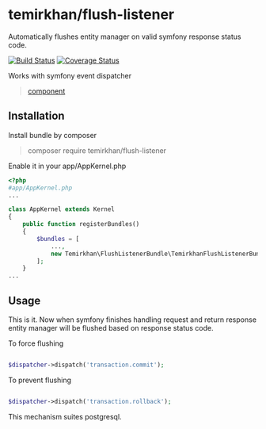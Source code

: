 # temirkhan/flush-listener
Automatically flushes entity manager on valid symfony response status code.

[![Build Status](https://travis-ci.org/TemirkhanN/onresponse-flush-listener.svg?branch=master)](https://travis-ci.org/TemirkhanN/onresponse-flush-listener)
[![Coverage Status](https://coveralls.io/repos/github/TemirkhanN/flush-listener/badge.svg?branch=master)](https://coveralls.io/github/TemirkhanN/flush-listener?branch=master)

Works with symfony event dispatcher
> [component](http://symfony.com/doc/current/components/event_dispatcher.html)

## Installation

Install bundle by composer

>  composer require temirkhan/flush-listener

Enable it in your app/AppKernel.php

```PHP
<?php
#app/AppKernel.php
...

class AppKernel extends Kernel
{
    public function registerBundles()
    {
        $bundles = [
            ...,
            new Temirkhan\FlushListenerBundle\TemirkhanFlushListenerBundle(),
        ];
    }
...
```

## Usage
This is it. Now when symfony finishes handling request and return response
entity manager will be flushed based on response status code.

To force flushing

```PHP

$dispatcher->dispatch('transaction.commit');
```

To prevent flushing

```PHP

$dispatcher->dispatch('transaction.rollback');
```

This mechanism suites postgresql.
